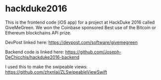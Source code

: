 # hackduke2016

This is the frontend code (iOS app) for a project at HackDuke 2016 called GiveMeGreen. We won the Coinbase sponsored Best use of the Bitcoin or Ethereum blockchains APi prize.

DevPost linked here:
https://devpost.com/software/givemegreen

Backend code is linked here:
https://github.com/Joseph-DeChicchis/hackduke2016-backend

I used this to make the swipeable views:
https://github.com/zhxnlai/ZLSwipeableViewSwift
